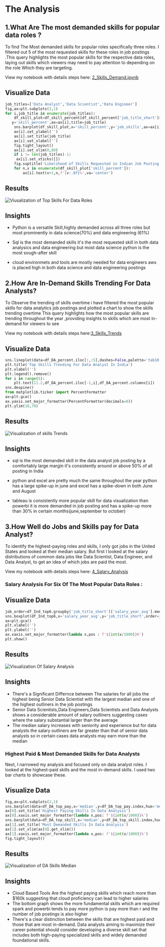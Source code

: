 
# The Analysis

## 1.What Are The most demanded skills for popular data roles ?

To find The Most demanded skills for popular roles 
specifically three roles. I filtered out 5 of the most requested skills for these roles in job postings .This query highlights the most popular skills for the respective data roles, laying out skills which viewers  may need to pay attention to depending on the role Which they are targeting.

View my notebook with details steps here:
[2_Skills_Demand.ipynb](3_Project/2_Skills_Demand.ipynb)

## Visualize Data
````python
job_titles=['Data Analyst','Data Scientist','Data Engineer']
fig,ax=plt.subplots(3,1)
for i,job_title in enumerate(job_titles):
    df_skill_plot=df_skill_percent[df_skill_percent['job_title_short']==job_title].head(5)
   y='skill_percent',ax=ax[i],title=job_title)
    sns.barplot(df_skill_plot,x='skill_percent',y='job_skills',ax=ax[i],hue='job_skills',palette='mako')
    ax[i].set_ylabel('')
    ax[i].set_title(job_title)
    ax[i].set_xlabel('') 
    fig.tight_layout()
    ax[i].set_xlim(0,80)
    if i != len(job_titles)-1:
     ax[i].set_xticks([])
    fig.suptitle('Likelihood of Skills Requested in Indian Job Posting')
    for n,v in enumerate(df_skill_plot['skill_percent']):
        ax[i].text(v+1,n,f'{v:.0f}%',va='center')
````
## Results
![Viusalization of Top Skills For Data Roles](3_Project/images/skill_demand_barchart.png)

## Insights
- Python is a versatile Skill,highly demanded across all three roles but most prominently in data science(70%) and data engineering (61%)

- Sql is the most demanded skills it's the most requested skill in both data analysics and data engineering but most data science python is the most sough-after skill
 
- cloud environmets and tools are mostly needed for data engineers aws is placed high in both data science and data engineering postings

## 2.How Are In-Demand Skills Trending For Data Analysts?

To Observe the trending of skills overtime i have filtered the most popular skills for data analytics job postings and plotted a chart to show the skills trending overtime This query highlights how the most popular skills are trending throughout the year ,providing insights to skills which are most in-demand for viewers to see 

View my notebook with details steps here:[3_Skills_Trends](3_Project/3_Skills_Trends.ipynb)

## Visualize Data
````python
sns.lineplot(data=df_DA_percent.iloc[:,:5],dashes=False,palette='tab10')
plt.title('Top Skills Trending For Data Analyst In India')
plt.xlabel('')
plt.legend().remove()
for i in range(5):
    plt.text(11.2,df_DA_percent.iloc[-1,i],df_DA_percent.columns[i])
sns.despine()
from matplotlib.ticker import PercentFormatter
ax=plt.gca()
ax.yaxis.set_major_formatter(PercentFormatter(decimals=0))
plt.ylim(10,70)
````
## Results
![Visualization of skills Trends](3_Project/images/skill_trend_line_chart.png)

## Insights
- sql is the most demanded skill in the data analyst job posting by a comfortably large margin it's consistently around or above 50% of all posting in India  

- python and excel are pretty much the same throughout the year python has a large spike-up in june and excel has a spike-down in both June and August 

- tableau is consistently more popular skill for data visualization than powerbi it is more demanded in job posting and has a spike-up more than 30% in certain months(june,september to october) 

## 3.How Well do Jobs and Skills pay for Data Analyst?

To identify the highest-paying roles and skills, I only got jobs in the United States and looked at their median salary. But first I looked at the salary distributions of common data jobs like Data Scientist, Data Engineer, and Data Analyst, to get an idea of which jobs are paid the most.

View my notebook with details steps here: [4_Salary_Analysis](3_Project/4.Salary_Analysis.ipynb)

### Salary Analysis For Six Of The Most Popular Data Roles :

## Visualize Data
````python
job_order=df_Ind_top6.groupby('job_title_short')['salary_year_avg'].median().sort_values(ascending=False).index
sns.boxplot(df_Ind_top6,x='salary_year_avg',y='job_title_short',order=job_order)
ax=plt.gca()
plt.xlabel('')
plt.ylabel('')
ax.xaxis.set_major_formatter(lambda x,pos : f'${int(x/1000)}K')
plt.show()
````

## Results
![Visualization Of Salary Analysis](3_Project/images/salary_analysis_box_chart.png)

## Insights

- There's a Significant Differnce between The salaries for all jobs the highest being Senior Data Scientist with the largest median and one of the highest outliners in the job postings
- Senior Data Scientists,Data Engineers,Data Scientists and Data Analysts shows a considerable amount of salary outliners suggesting cases where the salary substantial larger than the average 
- The median salary increases with seniority and experience but for data analysts the salary outliners are far greater than that of senior data analysts so in certain cases data analysts may earn more than the median

### Highest Paid & Most Demanded Skills for Data Analysts
Next, I narrowed my analysis and focused only on data analyst roles. I looked at the highest-paid skills and the most in-demand skills. I used two bar charts to showcase these.

## Visualize Data
````python
fig,ax=plt.subplots(2,1)
sns.barplot(data=df_DA_top_pay,x='median',y=df_DA_top_pay.index,hue='median',ax=ax[0],legend=False,palette='flare')
ax[0].set_title('Highest Paying Skills In Data Analysis')
ax[0].xaxis.set_major_formatter(lambda x,pos: f'${int(x/1000)}k')
sns.barplot(data=df_DA_top_skill,x='median',y=df_DA_top_skill.index,hue='median',ax=ax[1],legend=False,palette='flare')
ax[1].set_title('Most Demanded Skills In Data Analysis')
ax[1].set_xlim(ax[0].get_xlim())
ax[1].xaxis.set_major_formatter(lambda x,pos: f'${int(x/1000)}k')
fig.tight_layout()
````

## Results
![Visualization of DA Skills Median](3_Project/images/DA_skill_salary_bar_chart.png)

## Insights
- Cloud Based Tools Are the highest paying skills which reach more than $160k suggesting that cloud proficiency can lead to higher salaries 
- The bottom graph shows the more fundamental skills which are required spark and powerbi tends to pay more python is pay more than r and the number of job postings is also higher
- There's a clear distinction between the skills that are highest paid and those that are most in-demand. Data analysts aiming to maximize their career potential should consider developing a diverse skill set that includes both high-paying specialized skills and widely demanded foundational skills.